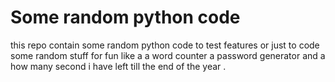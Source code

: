 # Some random python code 
this repo contain some random python code to test features or just to code some random stuff for fun like a a word counter a password generator and a how many second i have left till the end of the year .
